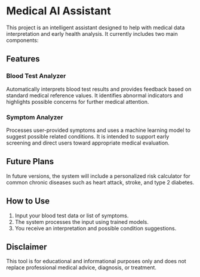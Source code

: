 # Medical AI Assistant

This project is an intelligent assistant designed to help with medical data interpretation and early health analysis. It currently includes two main components:

## Features

### Blood Test Analyzer  
Automatically interprets blood test results and provides feedback based on standard medical reference values. It identifies abnormal indicators and highlights possible concerns for further medical attention.

### Symptom Analyzer  
Processes user-provided symptoms and uses a machine learning model to suggest possible related conditions. It is intended to support early screening and direct users toward appropriate medical evaluation.

## Future Plans

In future versions, the system will include a personalized risk calculator for common chronic diseases such as heart attack, stroke, and type 2 diabetes.

## How to Use

1. Input your blood test data or list of symptoms.
2. The system processes the input using trained models.
3. You receive an interpretation and possible condition suggestions.

## Disclaimer

This tool is for educational and informational purposes only and does not replace professional medical advice, diagnosis, or treatment.

